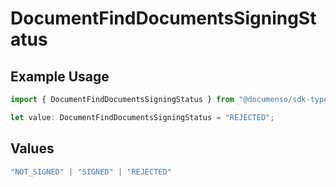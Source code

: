 # DocumentFindDocumentsSigningStatus

## Example Usage

```typescript
import { DocumentFindDocumentsSigningStatus } from "@documenso/sdk-typescript/models/operations";

let value: DocumentFindDocumentsSigningStatus = "REJECTED";
```

## Values

```typescript
"NOT_SIGNED" | "SIGNED" | "REJECTED"
```
